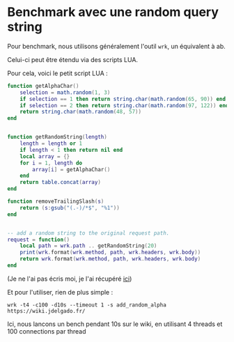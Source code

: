 # Benchmark avec une random query string

Pour benchmark, nous utilisons généralement l'outil `wrk`, un équivalent à ab.

Celui-ci peut être étendu via des scripts LUA.

Pour cela, voici le petit script LUA :

```lua
function getAlphaChar()
    selection = math.random(1, 3)
    if selection == 1 then return string.char(math.random(65, 90)) end
    if selection == 2 then return string.char(math.random(97, 122)) end
    return string.char(math.random(48, 57))
end


function getRandomString(length)
    length = length or 1
    if length < 1 then return nil end
    local array = {}
    for i = 1, length do
        array[i] = getAlphaChar()
    end
    return table.concat(array)
end

function removeTrailingSlash(s)
    return (s:gsub("(.-)/*$", "%1"))
end


-- add a random string to the original request path.
request = function()
    local path = wrk.path .. getRandomString(20)
    print(wrk.format(wrk.method, path, wrk.headers, wrk.body))
    return wrk.format(wrk.method, path, wrk.headers, wrk.body)
end
```

(Je ne l'ai pas écris moi, je l'ai récupéré [ici](https://github.com/RosarioGrosso/wrk-lua-random-requests/blob/master/add_random_alpha.lua))

Et pour l'utiliser, rien de plus simple :

```
wrk -t4 -c100 -d10s --timeout 1 -s add_random_alpha https://wiki.jdelgado.fr/
```

Ici, nous lancons un bench pendant 10s sur le wiki, en utilisant 4 threads et 100 connections par thread
